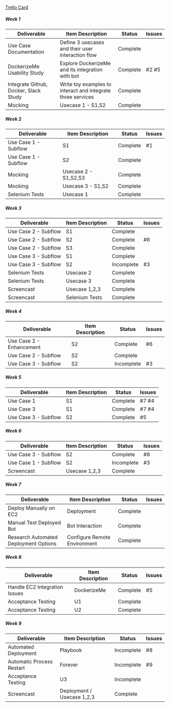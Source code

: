 [Trello Card](https://trello.com/b/xm0RHPxd)

##### Week 1

| Deliverable   | Item Description  | Status  | Issues
| ------------- | ------------  | ------------  |  ------------
| Use Case Documentation      | Define 3 usecases and their user interaction flow          | Complete | &nbsp;
| DockerizeMe Usability Study      | Explore DockerizeMe and its integration with bot       | Complete |  #2 #5
| Integrate Github, Docker, Slack Study     | Write toy examples to interact and integrate three services  |  Complete  |  &nbsp;
| Mocking    | Usecase 1 - S1,S2  | Complete | &nbsp;


##### Week 2

| Deliverable   | Item Description  | Status  | Issues
| ------------- | ------------  | ------------  |  ------------
| Use Case 1 - Subflow      | S1          | Complete | #1
| Use Case 1 - Subflow      | S2       | Complete |  &nbsp;
| Mocking     | Usecase 2 - S1,S2,S3  |  Complete  |  &nbsp;
| Mocking    | Usecase 3 - S1,S2  | Complete | &nbsp;
| Selenium Tests    | Usecase 1  | Complete | &nbsp;


##### Week 3

| Deliverable   | Item Description  | Status  | Issues
| ------------- | ------------  | ------------  |  ------------
| Use Case 2 - Subflow      | S1          | Complete | &nbsp;
| Use Case 2 - Subflow      | S2       | Complete | #6
| Use Case 2 - Subflow      | S3       | Complete |  &nbsp;
| Use Case 3 - Subflow      | S1       | Complete |  &nbsp;
| Use Case 3 - Subflow      | S2       | Incomplete |  #3
| Selenium Tests    | Usecase 2  | Complete | &nbsp;
| Selenium Tests    | Usecase 3  | Complete | &nbsp;
| Screencast  | Usecase 1,2,3  | Complete | &nbsp;
| Screencast  | Selenium Tests  | Complete | &nbsp;

##### Week 4

| Deliverable   | Item Description  | Status  | Issues
| ------------- | ------------  | ------------  |  ------------
| Use Case 2 - Enhancement      | S2        | Complete | #6
| Use Case 2 - Subflow      | S2       | Complete |  &nbsp;
| Use Case 3 - Subflow      | S2       | Incomplete |  #3


##### Week 5

| Deliverable   | Item Description  | Status  | Issues
| ------------- | ------------  | ------------  |  ------------
| Use Case 1    | S1  | Complete | #7 #4
| Use Case 3    | S1  | Complete | #7 #4
| Use Case 3 - Subflow      | S2       | Complete |  #5

##### Week 6

| Deliverable   | Item Description  | Status  | Issues
| ------------- | ------------  | ------------  |  ------------
| Use Case 3 - Subflow      | S2       | Complete |  #8
| Use Case 1 - Subflow      | S2       | Incomplete |  #3
| Screencast      |Usecase 1,2,3       | Complete |  &nbsp;

##### Week 7

| Deliverable   | Item Description  | Status  | Issues
| ------------- | ------------  | ------------  |  ------------
| Deploy Manually on EC2      | Deployment        | Complete | &nbsp;
| Manual Test Deployed Bot      | Bot Interaction       | Complete |  &nbsp;
| Research Automated Deployment Options      | Configure Remote Environment       | Complete |  &nbsp;


##### Week 8

| Deliverable   | Item Description  | Status  | Issues
| ------------- | ------------  | ------------  |  ------------
| Handle EC2 Integration Issues    | DockerizeMe  | Complete | #5
| Acceptance Testing    | U1  | Complete | &nbsp;
| Acceptance Testing      | U2       | Complete |  &nbsp;

##### Week 9

| Deliverable   | Item Description  | Status  | Issues
| ------------- | ------------  | ------------  |  ------------
| Automated Deployment      | Playbook       | Incomplete |  #8
| Automatic Process Restart    | Forever       | Incomplete |  #9
| Acceptance Testing    | U3       | Incomplete |  &nbsp;
| Screencast      | Deployment / Usecase 1,2,3       | Complete |  &nbsp;

